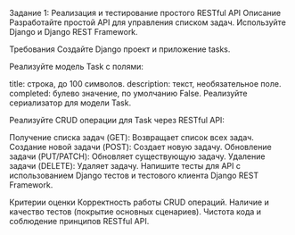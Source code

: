 
Задание 1: Реализация и тестирование простого RESTful API
Описание
Разработайте простой API для управления списком задач. Используйте Django и Django REST Framework.

Требования
Создайте Django проект и приложение tasks.

Реализуйте модель Task с полями:

title: строка, до 100 символов.
description: текст, необязательное поле.
completed: булево значение, по умолчанию False.
Реализуйте сериализатор для модели Task.

Реализуйте CRUD операции для Task через RESTful API:

Получение списка задач (GET): Возвращает список всех задач.
Создание новой задачи (POST): Создает новую задачу.
Обновление задачи (PUT/PATCH): Обновляет существующую задачу.
Удаление задачи (DELETE): Удаляет задачу.
Напишите тесты для API с использованием Django тестов и тестового клиента Django REST Framework.

Критерии оценки
Корректность работы CRUD операций.
Наличие и качество тестов (покрытие основных сценариев).
Чистота кода и соблюдение принципов RESTful API.
